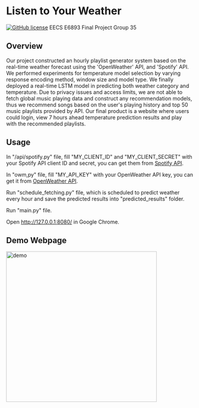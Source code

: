 # Listen to Your Weather
[![GitHub license](https://img.shields.io/github/license/Naereen/StrapDown.js.svg)](https://github.com/Naereen/StrapDown.js/blob/master/LICENSE)
EECS E6893 Final Project
Group 35


## Overview

Our project constructed an hourly playlist generator system based on the real-time weather forecast using the 'OpenWeather' API, and 'Spotify' API. We performed experiments for temperature model selection by varying response encoding method, window size and model type. We finally deployed a real-time LSTM model in predicting both weather category and temperature. Due to privacy issues and access limits, we are not able to fetch global music playing data and construct any recommendation models, thus we recommend songs based on the user's playing history and top 50 music playlists provided by API. Our final product is a website where users could login, view 7 hours ahead temperature prediction results and play with the recommended playlists. 

## Usage

In "/api/spotify.py" file, fill "MY_CLIENT_ID" and "MY_CLIENT_SECRET" with your Spotify API client ID and secret, you can get them from [Spotify API](https://developer.spotify.com/dashboard/applications). 

In "owm,py" file, fill "MY_API_KEY" with your OpenWeather API key, you can get it from [OpenWeather API](https://home.openweathermap.org/api_keys).

Run "schedule_fetching.py" file, which is scheduled to predict weather every hour and save the predicted results into "predicted_results" folder.

Run "main.py" file.

Open http://127.0.0.1:8080/ in Google Chrome. 

## Demo Webpage

<img width="405" alt="demo" src="https://user-images.githubusercontent.com/63638608/147186517-1c6de894-df27-4932-a722-f38c033e6799.png">
